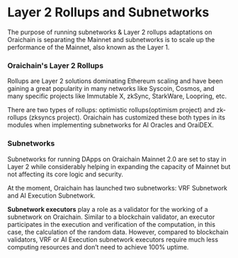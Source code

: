 # Layer 2 Rollups and Subnetworks

The purpose of running subnetworks & Layer 2 rollups adaptations on Oraichain is separating the Mainnet and subnetworks is to scale up the performance of the Mainnet, also known as the Layer 1.

### Oraichain's Layer 2 Rollups

Rollups are Layer 2 solutions dominating Ethereum scaling and have been gaining a great popularity in many networks like Syscoin, Cosmos, and many specific projects like Immutable X, zkSync, StarkWare, Loopring, etc.

There are two types of rollups: optimistic rollups(optimism project) and zk-rollups (zksyncs project). Oraichain has customized these both types in its modules when implementing subnetworks for AI Oracles and OraiDEX.&#x20;

### Subnetworks

Subnetworks for running DApps on Oraichain Mainnet 2.0 are set to stay in Layer 2 while considerably helping in expanding the capacity of Mainnet but not affecting its core logic and security.

At the moment, Oraichain has launched two subnetworks: VRF Subnetwork and AI Execution Subnetwork.

**Subnetwork executors** play a role as a validator for the working of a subnetwork on Oraichain. Similar to a blockchain validator, an executor participates in the execution and verification of the computation, in this case, the calculation of the random data. However, compared to blockchain validators, VRF or AI Execution subnetwork executors require much less computing resources and don’t need to achieve 100% uptime.
